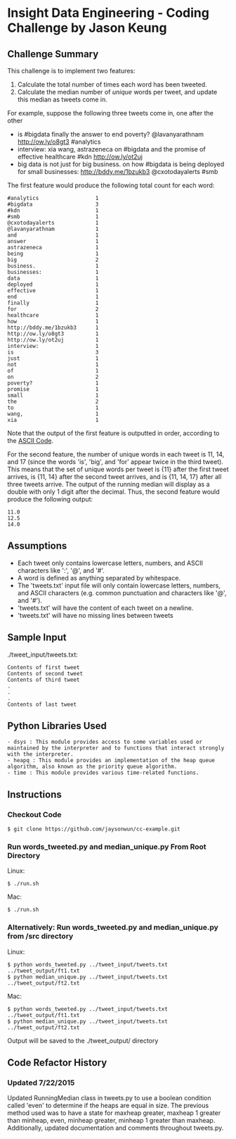Insight Data Engineering - Coding Challenge by Jason Keung
===========================================================

## Challenge Summary

This challenge is to implement two features:

1. Calculate the total number of times each word has been tweeted.
2. Calculate the median number of *unique* words per tweet, and update this median as tweets come in. 

For example, suppose the following three tweets come in, one after the other

- is #bigdata finally the answer to end poverty? @lavanyarathnam http://ow.ly/o8gt3  #analytics  
- interview: xia wang, astrazeneca on #bigdata and the promise of effective healthcare #kdn http://ow.ly/ot2uj  
- big data is not just for big business. on how #bigdata is being deployed for small businesses: http://bddy.me/1bzukb3  @cxotodayalerts #smb  

The first feature would produce the following total count for each word:

	#analytics  				1
	#bigdata 					3
	#kdn 						1
	#smb 						1
	@cxotodayalerts 			1
	@lavanyarathnam 			1
	and 						1
	answer  					1
	astrazeneca 				1
	being 						1
	big 						2
	business. 					1 
	businesses: 				1
	data 						1
	deployed 					1
	effective 					1
	end 						1
	finally 					1
	for 						2
	healthcare 					1
	how 						1
	http://bddy.me/1bzukb3  	1
	http://ow.ly/o8gt3 	 		1
	http://ow.ly/ot2uj  		1
	interview: 					1
	is  						3
	just 						1
	not 						1
	of 							1
	on 							2
	poverty? 					1
	promise 					1
	small 						1
	the  						2
	to  						1
	wang,						1
	xia 						1

Note that the output of the first feature is outputted in order, according to the [ASCII Code](http://www.ascii-code.com).   

For the second feature, the number of unique words in each tweet is 11, 14, and 17 (since the words 'is', 'big', and 'for' appear twice in the third tweet).  This means that the set of unique words per tweet is {11} after the first tweet arrives, is {11, 14} after the second tweet arrives, and is {11, 14, 17} after all three tweets arrive.  The output of the running median will display as a double with only 1 digit after the decimal.  Thus, the second feature would produce the following output:

	11.0
	12.5
	14.0

## Assumptions

- Each tweet only contains lowercase letters, numbers, and ASCII characters like ':', '@', and '#'.
- A word is defined as anything separated by whitespace. 
- The 'tweets.txt' input file will only contain lowercase letters, numbers, and ASCII characters (e.g. common punctuation and characters like '@', and '#').
- 'tweets.txt' will have the content of each tweet on a newline.
- 'tweets.txt' will have no missing lines between tweets

## Sample Input

./tweet_input/tweets.txt:

	Contents of first tweet  
	Contents of second tweet  
	Contents of third tweet  
	.
	.
	.
	Contents of last tweet  

## Python Libraries Used
	
	- dsys : This module provides access to some variables used or maintained by the interpreter and to functions that interact strongly with the interpreter.
	- heapq : This module provides an implementation of the heap queue algorithm, also known as the priority queue algorithm.
	- time : This module provides various time-related functions.

## Instructions

### Checkout Code

	$ git clone https://github.com/jaysonwun/cc-example.git

### Run words_tweeted.py and median_unique.py From Root Directory 

Linux: 

	$ ./run.sh

Mac:

	$ ./run.sh

### Alternatively: Run words_tweeted.py and median_unique.py from /src directory

Linux:

	$ python words_tweeted.py ../tweet_input/tweets.txt ../tweet_output/ft1.txt
	$ python median_unique.py ../tweet_input/tweets.txt ../tweet_output/ft2.txt

Mac:

	$ python words_tweeted.py ../tweet_input/tweets.txt ../tweet_output/ft1.txt
	$ python median_unique.py ../tweet_input/tweets.txt ../tweet_output/ft2.txt

Output will be saved to the ./tweet_output/ directory

## Code Refactor History

### Updated 7/22/2015

Updated RunningMedian class in tweets.py to use a boolean condition called 'even' to determine if the heaps are equal in size. The previous method used was to have a state for maxheap greater, maxheap 1 greater than minheap, even, minheap greater, minheap 1 greater than maxheap. Additionally, updated documentation and comments throughout tweets.py.